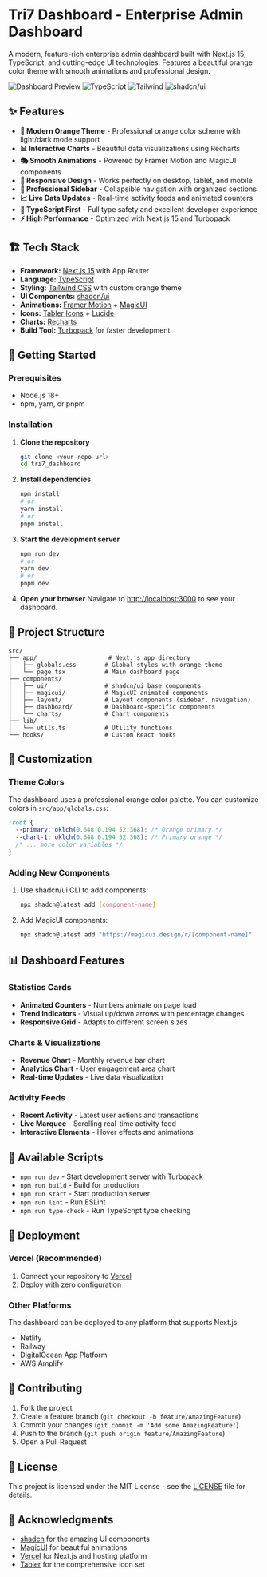 # Tri7 Dashboard - Enterprise Admin Dashboard

A modern, feature-rich enterprise admin dashboard built with Next.js 15, TypeScript, and cutting-edge UI technologies. Features a beautiful orange color theme with smooth animations and professional design.

![Dashboard Preview](https://img.shields.io/badge/Next.js-15.4.2-black) ![TypeScript](https://img.shields.io/badge/TypeScript-5.0-blue) ![Tailwind](https://img.shields.io/badge/Tailwind-4.0-38bdf8) ![shadcn/ui](https://img.shields.io/badge/shadcn%2Fui-Latest-000000)

## ✨ Features

- **🎨 Modern Orange Theme** - Professional orange color scheme with light/dark mode support
- **📊 Interactive Charts** - Beautiful data visualizations using Recharts
- **🎭 Smooth Animations** - Powered by Framer Motion and MagicUI components
- **📱 Responsive Design** - Works perfectly on desktop, tablet, and mobile
- **🔧 Professional Sidebar** - Collapsible navigation with organized sections
- **📈 Live Data Updates** - Real-time activity feeds and animated counters
- **🎯 TypeScript First** - Full type safety and excellent developer experience
- **⚡ High Performance** - Optimized with Next.js 15 and Turbopack

## 🏗️ Tech Stack

- **Framework:** [Next.js 15](https://nextjs.org) with App Router
- **Language:** [TypeScript](https://typescriptlang.org)
- **Styling:** [Tailwind CSS](https://tailwindcss.com) with custom orange theme
- **UI Components:** [shadcn/ui](https://ui.shadcn.com) 
- **Animations:** [Framer Motion](https://framer.com/motion) + [MagicUI](https://magicui.design)
- **Icons:** [Tabler Icons](https://tabler.io/icons) + [Lucide](https://lucide.dev)
- **Charts:** [Recharts](https://recharts.org)
- **Build Tool:** [Turbopack](https://turbo.build) for faster development

## 🚀 Getting Started

### Prerequisites

- Node.js 18+ 
- npm, yarn, or pnpm

### Installation

1. **Clone the repository**
   ```bash
   git clone <your-repo-url>
   cd tri7_dashboard
   ```

2. **Install dependencies**
   ```bash
   npm install
   # or
   yarn install
   # or
   pnpm install
   ```

3. **Start the development server**
   ```bash
   npm run dev
   # or
   yarn dev
   # or
   pnpm dev
   ```

4. **Open your browser**
   Navigate to [http://localhost:3000](http://localhost:3000) to see your dashboard.

## 🎯 Project Structure

```
src/
├── app/                    # Next.js app directory
│   ├── globals.css        # Global styles with orange theme
│   └── page.tsx           # Main dashboard page
├── components/
│   ├── ui/                # shadcn/ui base components
│   ├── magicui/           # MagicUI animated components
│   ├── layout/            # Layout components (sidebar, navigation)
│   ├── dashboard/         # Dashboard-specific components
│   └── charts/            # Chart components
├── lib/
│   └── utils.ts           # Utility functions
└── hooks/                 # Custom React hooks
```

## 🎨 Customization

### Theme Colors

The dashboard uses a professional orange color palette. You can customize colors in `src/app/globals.css`:

```css
:root {
  --primary: oklch(0.648 0.194 52.368); /* Orange primary */
  --chart-1: oklch(0.648 0.194 52.368); /* Primary orange */
  /* ... more color variables */
}
```

### Adding New Components

1. Use shadcn/ui CLI to add components:
   ```bash
   npx shadcn@latest add [component-name]
   ```

2. Add MagicUI components:
   ```bash
   npx shadcn@latest add "https://magicui.design/r/[component-name]"
   ```

## 📊 Dashboard Features

### Statistics Cards
- **Animated Counters** - Numbers animate on page load
- **Trend Indicators** - Visual up/down arrows with percentage changes
- **Responsive Grid** - Adapts to different screen sizes

### Charts & Visualizations
- **Revenue Chart** - Monthly revenue bar chart
- **Analytics Chart** - User engagement area chart
- **Real-time Updates** - Live data visualization

### Activity Feeds
- **Recent Activity** - Latest user actions and transactions
- **Live Marquee** - Scrolling real-time activity feed
- **Interactive Elements** - Hover effects and animations

## 🔧 Available Scripts

- `npm run dev` - Start development server with Turbopack
- `npm run build` - Build for production
- `npm run start` - Start production server
- `npm run lint` - Run ESLint
- `npm run type-check` - Run TypeScript type checking

## 🚀 Deployment

### Vercel (Recommended)
1. Connect your repository to [Vercel](https://vercel.com)
2. Deploy with zero configuration

### Other Platforms
The dashboard can be deployed to any platform that supports Next.js:
- Netlify
- Railway
- DigitalOcean App Platform
- AWS Amplify

## 🤝 Contributing

1. Fork the project
2. Create a feature branch (`git checkout -b feature/AmazingFeature`)
3. Commit your changes (`git commit -m 'Add some AmazingFeature'`)
4. Push to the branch (`git push origin feature/AmazingFeature`)
5. Open a Pull Request

## 📄 License

This project is licensed under the MIT License - see the [LICENSE](LICENSE) file for details.

## 🙏 Acknowledgments

- [shadcn](https://twitter.com/shadcn) for the amazing UI components
- [MagicUI](https://magicui.design) for beautiful animations
- [Vercel](https://vercel.com) for Next.js and hosting platform
- [Tabler](https://tabler.io) for the comprehensive icon set
